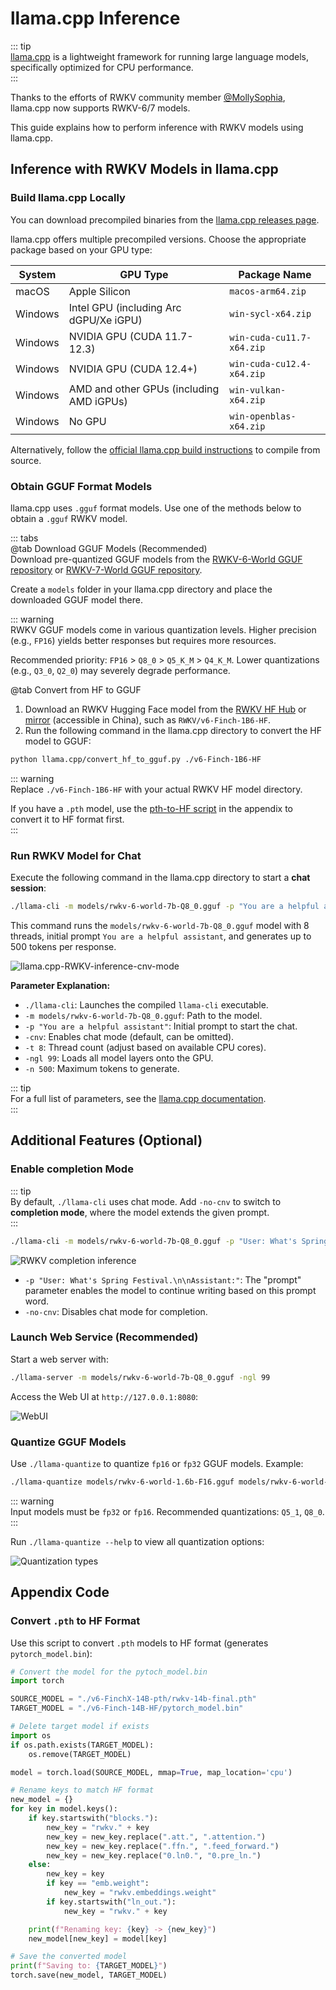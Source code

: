 # llama.cpp Inference
 
::: tip  
[llama.cpp](https://github.com/ggerganov/llama.cpp) is a lightweight framework for running large language models, specifically optimized for CPU performance.  
:::  

Thanks to the efforts of RWKV community member [@MollySophia](https://github.com/MollySophia), llama.cpp now supports RWKV-6/7 models.  

This guide explains how to perform inference with RWKV models using llama.cpp.  

## Inference with RWKV Models in llama.cpp  

### Build llama.cpp Locally  

You can download precompiled binaries from the [llama.cpp releases page](https://github.com/ggerganov/llama.cpp/releases).  

llama.cpp offers multiple precompiled versions. Choose the appropriate package based on your GPU type:  

| System | GPU Type | Package Name |  
|--------|----------|--------------|  
| macOS | Apple Silicon | `macos-arm64.zip` |  
| Windows | Intel GPU (including Arc dGPU/Xe iGPU) | `win-sycl-x64.zip` |  
| Windows | NVIDIA GPU (CUDA 11.7-12.3) | `win-cuda-cu11.7-x64.zip` |  
| Windows | NVIDIA GPU (CUDA 12.4+) | `win-cuda-cu12.4-x64.zip` |  
| Windows | AMD and other GPUs (including AMD iGPUs) | `win-vulkan-x64.zip` |  
| Windows | No GPU | `win-openblas-x64.zip` |  

Alternatively, follow the [official llama.cpp build instructions](https://github.com/ggerganov/llama.cpp/blob/master/docs/build.md) to compile from source.  

### Obtain GGUF Format Models  

llama.cpp uses `.gguf` format models. Use one of the methods below to obtain a `.gguf` RWKV model.  

::: tabs  
@tab Download GGUF Models (Recommended)  
Download pre-quantized GGUF models from the [RWKV-6-World GGUF repository](https://huggingface.co/collections/zhiyuan8/rwkv-6-world-gguf-6790b87a42d4f541a2f6d92b) or [RWKV-7-World GGUF repository](https://huggingface.co/collections/zhiyuan8/rwkv-7-world-gguf-67dbb8f4baeae23ec791f49e).  

Create a `models` folder in your llama.cpp directory and place the downloaded GGUF model there.  

::: warning  
RWKV GGUF models come in various quantization levels. Higher precision (e.g., `FP16`) yields better responses but requires more resources.  

Recommended priority: `FP16` > `Q8_0` > `Q5_K_M` > `Q4_K_M`. Lower quantizations (e.g., `Q3_0`, `Q2_0`) may severely degrade performance.  

@tab Convert from HF to GGUF  

1. Download an RWKV Hugging Face model from the [RWKV HF Hub](https://huggingface.co/RWKV) or [mirror](https://hf-mirror.com/RWKV) (accessible in China), such as `RWKV/v6-Finch-1B6-HF`.  
2. Run the following command in the llama.cpp directory to convert the HF model to GGUF:  

```bash copy  
python llama.cpp/convert_hf_to_gguf.py ./v6-Finch-1B6-HF  
```  

::: warning  
Replace `./v6-Finch-1B6-HF` with your actual RWKV HF model directory.  

If you have a `.pth` model, use the [pth-to-HF script](#appendix-code) in the appendix to convert it to HF format first.  
:::  

### Run RWKV Model for Chat  

Execute the following command in the llama.cpp directory to start a **chat session**:  

```bash copy  
./llama-cli -m models/rwkv-6-world-7b-Q8_0.gguf -p "You are a helpful assistant" -cnv -t 8 -ngl 99 -n 500  
```  

This command runs the `models/rwkv-6-world-7b-Q8_0.gguf` model with 8 threads, initial prompt `You are a helpful assistant`, and generates up to 500 tokens per response.  

![llama.cpp-RWKV-inference-cnv-mode](./imgs/llama.cpp-RWKV-inference-cnv-mode.png)  

**Parameter Explanation:**  

- `./llama-cli`: Launches the compiled `llama-cli` executable.  
- `-m models/rwkv-6-world-7b-Q8_0.gguf`: Path to the model.  
- `-p "You are a helpful assistant"`: Initial prompt to start the chat.  
- `-cnv`: Enables chat mode (default, can be omitted).  
- `-t 8`: Thread count (adjust based on available CPU cores).  
- `-ngl 99`: Loads all model layers onto the GPU.  
- `-n 500`: Maximum tokens to generate.  

::: tip  
For a full list of parameters, see the [llama.cpp documentation](https://github.com/ggerganov/llama.cpp/blob/master/examples/main/README.md).  
:::  

## Additional Features (Optional)  

### Enable completion Mode  

::: tip  
By default, `./llama-cli` uses chat mode. Add `-no-cnv` to switch to **completion mode**, where the model extends the given prompt.  
:::  

```bash copy  
./llama-cli -m models/rwkv-6-world-7b-Q8_0.gguf -p "User: What's Spring Festival.\n\nAssistant:" -no-cnv -t 8 -ngl 99 -n 500  
```  

![RWKV completion inference](./imgs/llama.cpp-RWKV-inference-single-prompt.png)  

- `-p "User: What's Spring Festival.\n\nAssistant:"`: The "prompt" parameter enables the model to continue writing based on this prompt word.
- `-no-cnv`: Disables chat mode for completion.  

### Launch Web Service (Recommended)  

Start a web server with:  

```bash copy  
./llama-server -m models/rwkv-6-world-7b-Q8_0.gguf -ngl 99  
```  

Access the Web UI at `http://127.0.0.1:8080`:  

![WebUI](./imgs/llama.cpp-chatui-new-version.png)  

### Quantize GGUF Models  

Use `./llama-quantize` to quantize `fp16` or `fp32` GGUF models. Example:  

```bash copy  
./llama-quantize models/rwkv-6-world-1.6b-F16.gguf models/rwkv-6-world-1b6-Q8_0.gguf Q8_0  
```  

::: warning  
Input models must be `fp32` or `fp16`. Recommended quantizations: `Q5_1`, `Q8_0`.  
:::  

Run `./llama-quantize --help` to view all quantization options:  

![Quantization types](./imgs/llama.cpp-quantization-type.png)  

## Appendix Code  

### Convert `.pth` to HF Format  

Use this script to convert `.pth` models to HF format (generates `pytorch_model.bin`):  

```python copy  
# Convert the model for the pytoch_model.bin  
import torch  

SOURCE_MODEL = "./v6-FinchX-14B-pth/rwkv-14b-final.pth"  
TARGET_MODEL = "./v6-Finch-14B-HF/pytorch_model.bin"  

# Delete target model if exists  
import os  
if os.path.exists(TARGET_MODEL):  
    os.remove(TARGET_MODEL)  

model = torch.load(SOURCE_MODEL, mmap=True, map_location='cpu')  

# Rename keys to match HF format  
new_model = {}  
for key in model.keys():  
    if key.startswith("blocks."):  
        new_key = "rwkv." + key  
        new_key = new_key.replace(".att.", ".attention.")  
        new_key = new_key.replace(".ffn.", ".feed_forward.")  
        new_key = new_key.replace("0.ln0.", "0.pre_ln.")  
    else:  
        new_key = key  
        if key == "emb.weight":  
            new_key = "rwkv.embeddings.weight"  
        if key.startswith("ln_out."):  
            new_key = "rwkv." + key  

    print(f"Renaming key: {key} -> {new_key}")  
    new_model[new_key] = model[key]  

# Save the converted model  
print(f"Saving to: {TARGET_MODEL}")  
torch.save(new_model, TARGET_MODEL)  
```
